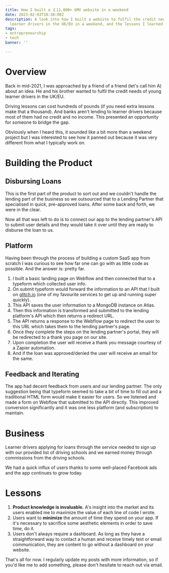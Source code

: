 ```yaml
---
title: How I built a ￡11,000+ GMV website in a weekend
date: 2023-02-03T18:30:00Z
description: A look into how I built a website to fulfil the credit needs of young
  learner drivers in the UK/EU in a weekend, and the lessons I learned along the way.
tags:
- entrepreneurship
- tech
banner: ''

---
```

# Overview

Back in mid-2021, I was approached by a friend of a friend (let's call him A) about an idea. He and his brother wanted to fulfil the credit needs of young learner drivers in the UK/EU.

Driving lessons can cost hundreds of pounds (if you need extra lessons make that a thousand). And banks aren't lending to learner drivers because most of them had no credit and no income. This presented an opportunity for someone to bridge the gap.

Obviously when I heard this, it sounded like a bit more than a weekend project but I was interested to see how it panned out because it was very different from what I typically work on.

# Building the Product

## Disbursing Loans

This is the first part of the product to sort out and we couldn't handle the lending part of the business so we outsourced that to a Lending Partner that specialised in quick, pre-approved loans. After some back and forth, we were in the clear.

Now all that was left to do is to connect our app to the lending partner's API to submit user details and they would take it over until they are ready to disburse the loan to us.

## Platform

Having been through the process of building a custom SaaS app from scratch I was curious to see how far one can go with as little code as possible. And the answer is: pretty far.

1. I built a basic landing page on Webflow and then connected that to a typeform which collected user info.
2. On submit typeform would forward the information to an API that I built on [glitch.io](http://glitch.io/) (one of my favourite services to get up and running super quickly).
3. This API saves the user information to a MongoDB instance on Atlas.
4. Then this information is transformed and submitted to the lending platform's API which then returns a redirect URL.
5. The API returns a response to the Webflow page to redirect the user to this URL which takes them to the lending partner's page.
6. Once they complete the steps on the lending partner's portal, they will be redirected to a thank you page on our site.
7. Upon completion the user will receive a thank you message courtesy of a Zapier automation.
8. And if the loan was approved/denied the user will receive an email for the same.

## Feedback and Iterating

The app had decent feedback from users and our lending partner. The only suggestion being that typeform seemed to take a bit of time to fill out and a traditional HTML form would make it easier for users. So we listened and made a form on Webflow that submitted to the API directly. This improved conversion significantly and it was one less platform (and subscription) to maintain.

# Business

Learner drivers applying for loans through the service needed to sign up with our provided list of driving schools and we earned money through commissions from the driving schools.

We had a quick influx of users thanks to some well-placed Facebook ads and the app continues to grow today.

# Lessons

1. **Product knowledge is invaluable.** A's insight into the market and its users enabled me to maximize the value of each line of code I wrote.
2. Users want to **minimize** the amount of time they spend on your app. If it's necessary to sacrifice some aesthetic elements in order to save time, do it.
3. Users don't always require a dashboard. As long as they have a straightforward way to contact a human and receive timely text or email communication, they are content to go without a dashboard on your website.

That's all for now. I regularly update my posts with more information, so if you'd like me to add something, please don't hesitate to reach out via email.